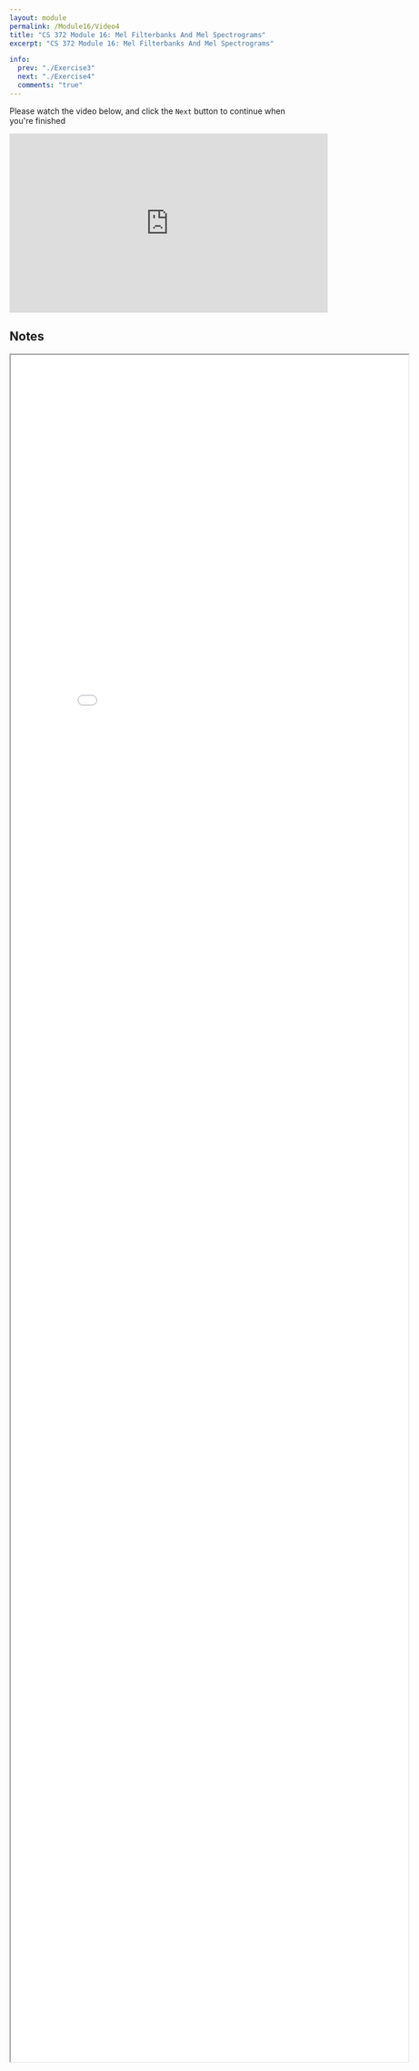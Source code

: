 ```yaml
---
layout: module
permalink: /Module16/Video4
title: "CS 372 Module 16: Mel Filterbanks And Mel Spectrograms"
excerpt: "CS 372 Module 16: Mel Filterbanks And Mel Spectrograms"

info:
  prev: "./Exercise3"
  next: "./Exercise4"
  comments: "true"
---
```


<p>
Please watch the video below, and click the <code>Next</code> button to continue when you're finished
</p>

<iframe width="560" height="315" src="https://www.youtube.com/embed/WNB9JUiHAMg" frameborder="0" allow="accelerometer; autoplay; clipboard-write; encrypted-media; gyroscope; picture-in-picture" allowfullscreen></iframe>




<h2>Notes</h2>

<iframe src = "../images/Module16/Mel.html" width="700" height="3000">